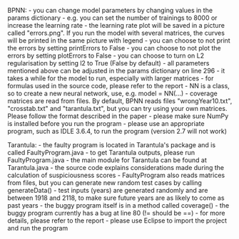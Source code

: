 BPNN:
	- you can change model parameters by changing values in the params dictionary
	- e.g. you can set the number of trainings to 8000 or increase the learning rate
	- the learning rate plot will be saved in a picture called "errors.png". If you run the model with several matrices, the curves will be printed in the same picture with legend
	- you can choose to not print the errors by setting printErrors to False
	- you can choose to not plot the errors by setting plotErrors to False
	- you can choose to turn on L2 regularisation by setting l2 to True (False by default)
	- all parameters mentioned above can be adjusted in the params dictionary on line 296
	- it takes a while for the model to run, especially with larger matrices
	- for formulas used in the source code, please refer to the report
	- NN is a class, so to create a new neural network, use, e.g. model = NN(...)
	- coverage matrices are read from files. By default, BPNN reads files "wrongYear10.txt", "crosstab.txt" and "tarantula.txt", but you can try using your own matrices. Please follow the format described in the paper
	- please make sure NumPy is installed before you run the program
	- please use an appropriate program, such as IDLE 3.6.4, to run the program (version 2.7 will not work)

Tarantula:
	- the faulty program is located in Tarantula's package and is called FaultyProgram.java
	- to get Tarantula outputs, please run FaultyProgram.java
	- the main module for Tarantula can be found at Tarantula.java
	- the source code explains considerations made during the calculation of suspiciousness scores
	- FaultyProgram also reads matrices from files, but you can generate new random test cases by calling generateData()
	- test inputs (years) are generated randomly and are between 1918 and 2118, to make sure future years are as likely to come as past years
	- the buggy program itself is in a method called coverage()
	- the buggy program currently has a bug at line 80 (!= should be ==)
	- for more details, please refer to the report
	- please use Eclipse to import the project and run the program